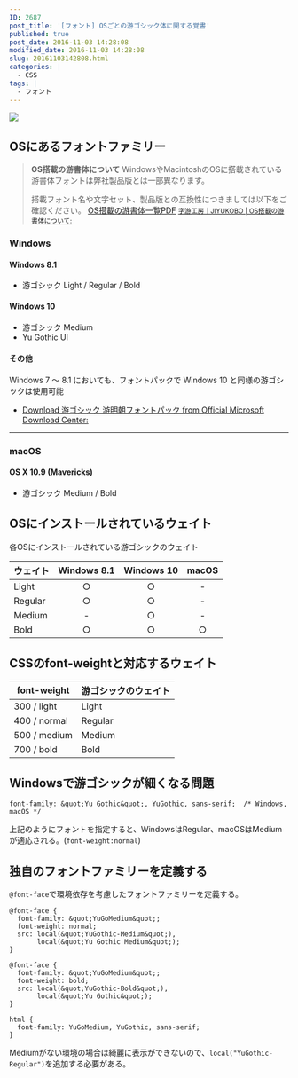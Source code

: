 ```yaml
---
ID: 2687
post_title: '[フォント] OSごとの游ゴシック体に関する覚書'
published: true
post_date: 2016-11-03 14:28:08
modified_date: 2016-11-03 14:28:08
slug: 20161103142808.html
categories: |
  - CSS
tags: |
  - フォント
---
```

![](https://i.imgur.com/jkDDNE4m.gif)

<!--more-->
## OSにあるフォントファミリー

> **OS搭載の游書体について**
> WindowsやMacintoshのOSに搭載されている游書体フォントは弊社製品版とは一部異なります。
> 
> 搭載フォント名や文字セット、製品版との互換性につきましては以下をご確認ください。
> <a href="http://www.jiyu-kobo.co.jp/wp@test/wp-content/uploads/2016/10/compatibility_1610.pdf" target="_blank">OS搭載の游書体一覧PDF</a>
> <small>[字游工房｜JIYUKOBO | OS搭載の游書体について:](http://www.jiyu-kobo.co.jp/os-installed-y/)</small>

### Windows
#### Windows 8.1
* 游ゴシック Light / Regular / Bold

#### Windows 10
* 游ゴシック Medium
* Yu Gothic UI

#### その他
Windows 7 ～ 8.1 においても、フォントパックで Windows 10 と同様の游ゴシックは使用可能

* [Download 游ゴシック 游明朝フォントパック from Official Microsoft Download Center:](https://www.microsoft.com/ja-jp/download/details.aspx?id=49116)

---

### macOS
#### OS X 10.9 (Mavericks)
* 游ゴシック Medium / Bold


## OSにインストールされているウェイト
各OSにインストールされている游ゴシックのウェイト

| ウェイト | Windows 8.1 | Windows 10 | macOS |
| -------- | :-----------: | :----------: | :-----: |
| Light | ○ | ○ | - |
| Regular | ○ | ○ | - |
| Medium | - | ○ | - |
| Bold | ○ | ○ | ○ |

## CSSのfont-weightと対応するウェイト
| font-weight  | 游ゴシックのウェイト |
| -----------  | -------- |
| 300 / light  | Light    |
| 400 / normal | Regular  |
| 500 / medium | Medium   |
| 700 / bold   | Bold     |

## Windowsで游ゴシックが細くなる問題
```language-css
font-family: &quot;Yu Gothic&quot;, YuGothic, sans-serif;  /* Windows, macOS */
```
上記のようにフォントを指定すると、WindowsはRegular、macOSはMediumが適応される。(`font-weight:normal`)


## 独自のフォントファミリーを定義する
`@font-face`で環境依存を考慮したフォントファミリーを定義する。

```language-css
@font-face {
  font-family: &quot;YuGoMedium&quot;;
  font-weight: normal;
  src: local(&quot;YuGothic-Medium&quot;),
       local(&quot;Yu Gothic Medium&quot;);
}

@font-face {
  font-family: &quot;YuGoMedium&quot;;
  font-weight: bold;
  src: local(&quot;YuGothic-Bold&quot;),
       local(&quot;Yu Gothic&quot;);
}

html {
  font-family: YuGoMedium, YuGothic, sans-serif;
}
```
Mediumがない環境の場合は綺麗に表示ができないので、`local("YuGothic-Regular")`を追加する必要がある。